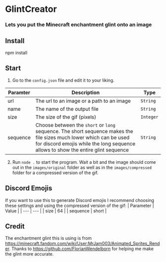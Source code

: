# GlintCreator

### Lets you put the Minecraft enchantment glint onto an image

## Install

npm install

## Start

1. Go to the `config.json` file and edit it to your liking.

| Paramter | Description                                                                                                                                                                                             | Type      |
| -------- | ------------------------------------------------------------------------------------------------------------------------------------------------------------------------------------------------------- | --------- |
| url      | The url to an image or a path to an image                                                                                                                                                               | `String`  |
| name     | The name of the output file                                                                                                                                                                             | `String`  |
| size     | The size of the gif (pixels)                                                                                                                                                                            | `Integer` |
| sequence | Choose between the `short` or `long` sequence. The short sequence makes the file sizes much lower which can be used for discord emojis while the long sequence allows to show the entire glint sequence | `String`  |

2. Run `node .` to start the program. Wait a bit and the image should come out in the `images/original` folder as well as in the `images/compressed` folder for a compressed version of the gif.

## Discord Emojis

If you want to use this to generate Discord emojis I recommend choosing these settings and using the compressed version of the gif:
| Parameter | Value |
| --- | --- |
| size | 64 |
| sequence | short |

## Credit

The enchantment glint this is using is from https://minecraft.fandom.com/wiki/User:MrJam003/Animated_Sprites_Render. Thanks to https://github.com/FlorianWendelborn for helping me make the glint more accurate.

